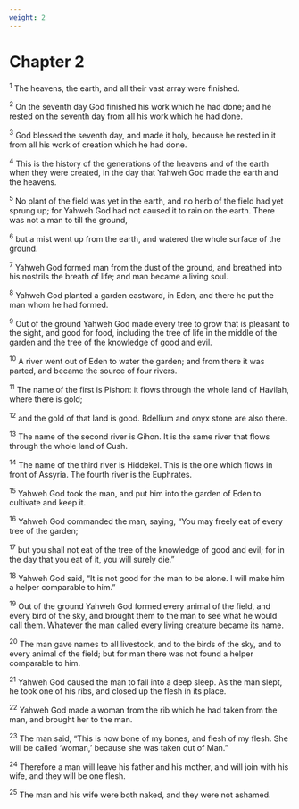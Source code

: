 ```yaml
---
weight: 2
---
```


# Chapter 2

<sup>1</sup> The heavens, the earth, and all their vast array were finished. 

<sup>2</sup> On the seventh day God finished his work which he had done; and he rested on the seventh day from all his work which he had done. 

<sup>3</sup> God blessed the seventh day, and made it holy, because he rested in it from all his work of creation which he had done. 

<sup>4</sup> This is the history of the generations of the heavens and of the earth when they were created, in the day that Yahweh God made the earth and the heavens. 

<sup>5</sup> No plant of the field was yet in the earth, and no herb of the field had yet sprung up; for Yahweh God had not caused it to rain on the earth. There was not a man to till the ground, 

<sup>6</sup> but a mist went up from the earth, and watered the whole surface of the ground. 

<sup>7</sup> Yahweh God formed man from the dust of the ground, and breathed into his nostrils the breath of life; and man became a living soul. 

<sup>8</sup> Yahweh God planted a garden eastward, in Eden, and there he put the man whom he had formed. 

<sup>9</sup> Out of the ground Yahweh God made every tree to grow that is pleasant to the sight, and good for food, including the tree of life in the middle of the garden and the tree of the knowledge of good and evil. 

<sup>10</sup> A river went out of Eden to water the garden; and from there it was parted, and became the source of four rivers. 

<sup>11</sup> The name of the first is Pishon: it flows through the whole land of Havilah, where there is gold; 

<sup>12</sup> and the gold of that land is good. Bdellium and onyx stone are also there. 

<sup>13</sup> The name of the second river is Gihon. It is the same river that flows through the whole land of Cush. 

<sup>14</sup> The name of the third river is Hiddekel. This is the one which flows in front of Assyria. The fourth river is the Euphrates. 

<sup>15</sup> Yahweh God took the man, and put him into the garden of Eden to cultivate and keep it. 

<sup>16</sup> Yahweh God commanded the man, saying, “You may freely eat of every tree of the garden; 

<sup>17</sup> but you shall not eat of the tree of the knowledge of good and evil; for in the day that you eat of it, you will surely die.” 

<sup>18</sup> Yahweh God said, “It is not good for the man to be alone. I will make him a helper comparable to him.” 

<sup>19</sup> Out of the ground Yahweh God formed every animal of the field, and every bird of the sky, and brought them to the man to see what he would call them. Whatever the man called every living creature became its name. 

<sup>20</sup> The man gave names to all livestock, and to the birds of the sky, and to every animal of the field; but for man there was not found a helper comparable to him. 

<sup>21</sup> Yahweh God caused the man to fall into a deep sleep. As the man slept, he took one of his ribs, and closed up the flesh in its place. 

<sup>22</sup> Yahweh God made a woman from the rib which he had taken from the man, and brought her to the man. 

<sup>23</sup> The man said, “This is now bone of my bones, and flesh of my flesh. She will be called ‘woman,’ because she was taken out of Man.” 

<sup>24</sup> Therefore a man will leave his father and his mother, and will join with his wife, and they will be one flesh. 

<sup>25</sup> The man and his wife were both naked, and they were not ashamed. 


